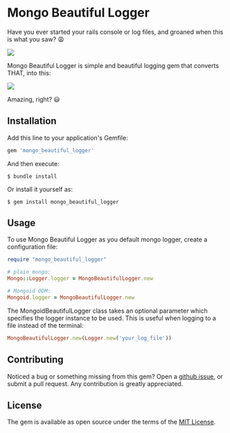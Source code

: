 # Mongo Beautiful Logger

Have you ever started your rails console or log files, and groaned when this is what you saw? 😩

![](./img/bad_logs.gif)


Mongo Beautiful Logger is simple and beautiful logging gem that converts THAT, into this:

![](./img/beautiful_logs.gif)

Amazing, right? 😃

## Installation

Add this line to your application's Gemfile:

```ruby
gem 'mongo_beautiful_logger'
```

And then execute:

    $ bundle install

Or install it yourself as:

    $ gem install mongo_beautiful_logger

## Usage

To use Mongo Beautiful Logger as you default mongo logger, create a configuration file:
```ruby
require "mongo_beautiful_logger"

# plain mongo:
Mongo::Logger.logger = MongoBeautifulLogger.new

# Mongoid ODM:
Mongoid.logger = MongoBeautifulLogger.new
```

The MongoidBeautifulLogger class takes an optional parameter which specifies the logger instance to be used. This is useful when logging to a file instead of the terminal:
```ruby
MongoBeautifulLogger.new(Logger.new('your_log_file'))
```

## Contributing

Noticed a bug or something missing from this gem? Open a [github issue](https://github.com/redline-gh/mongo_beautiful_logger/issues/new), or submit a pull request. Any contribution is greatly appreciated.

## License

The gem is available as open source under the terms of the [MIT License](https://opensource.org/licenses/MIT).
